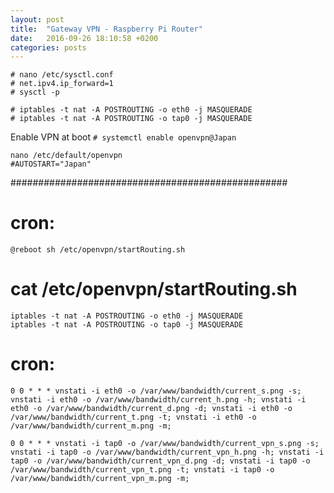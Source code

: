 ```yaml
---
layout: post
title:  "Gateway VPN - Raspberry Pi Router"
date:   2016-09-26 18:10:58 +0200
categories: posts
---
```

 
```
# nano /etc/sysctl.conf
# net.ipv4.ip_forward=1
# sysctl -p
```

``` 
# iptables -t nat -A POSTROUTING -o eth0 -j MASQUERADE
# iptables -t nat -A POSTROUTING -o tap0 -j MASQUERADE
```
 
Enable VPN at boot
`# systemctl enable openvpn@Japan`
 
```
nano /etc/default/openvpn
#AUTOSTART="Japan"
```

##################################################

# cron: 
`@reboot sh /etc/openvpn/startRouting.sh`
 
# cat /etc/openvpn/startRouting.sh
```
iptables -t nat -A POSTROUTING -o eth0 -j MASQUERADE
iptables -t nat -A POSTROUTING -o tap0 -j MASQUERADE
```
 
# cron:
`0 0 * * * vnstati -i eth0 -o /var/www/bandwidth/current_s.png -s; vnstati -i eth0 -o /var/www/bandwidth/current_h.png -h; vnstati -i eth0 -o /var/www/bandwidth/current_d.png -d; vnstati -i eth0 -o /var/www/bandwidth/current_t.png -t; vnstati -i eth0 -o /var/www/bandwidth/current_m.png -m;`
 
`0 0 * * * vnstati -i tap0 -o /var/www/bandwidth/current_vpn_s.png -s; vnstati -i tap0 -o /var/www/bandwidth/current_vpn_h.png -h; vnstati -i tap0 -o /var/www/bandwidth/current_vpn_d.png -d; vnstati -i tap0 -o /var/www/bandwidth/current_vpn_t.png -t; vnstati -i tap0 -o /var/www/bandwidth/current_vpn_m.png -m;`